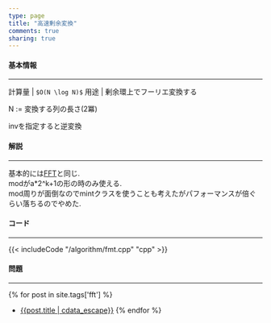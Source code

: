 ```yaml
---
type: page
title: "高速剰余変換"
comments: true
sharing: true
---
```


#### 基本情報
  
***

計算量 | `$O(N \log N)$`
用途 | 剰余環上でフーリエ変換する
  
N := 変換する列の長さ(2冪)  
  
invを指定すると逆変換  


#### 解説

***

基本的には[FFT](/algorithm/fft.html)と同じ.  
modがa\*2^k+1の形の時のみ使える.  
mod周りが面倒なのでmintクラスを使うことも考えたがパフォーマンスが倍ぐらい落ちるのでやめた.  

#### コード

***

{{< includeCode "/algorithm/fmt.cpp" "cpp" >}}

#### 問題

***  

{% for post in site.tags['fft'] %}
* [{{post.title | cdata_escape}}]({{post.url}})
{% endfor %}
